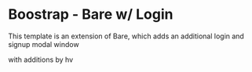 # Boostrap - Bare w/ Login

This template is an extension of Bare, which adds an additional login and signup modal window

with additions by hv